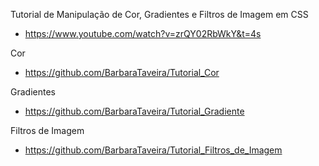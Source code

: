 Tutorial de Manipulação de Cor, Gradientes e Filtros de Imagem em CSS
- https://www.youtube.com/watch?v=zrQY02RbWkY&t=4s

Cor
- https://github.com/BarbaraTaveira/Tutorial_Cor

Gradientes
- https://github.com/BarbaraTaveira/Tutorial_Gradiente

Filtros de Imagem
- https://github.com/BarbaraTaveira/Tutorial_Filtros_de_Imagem

